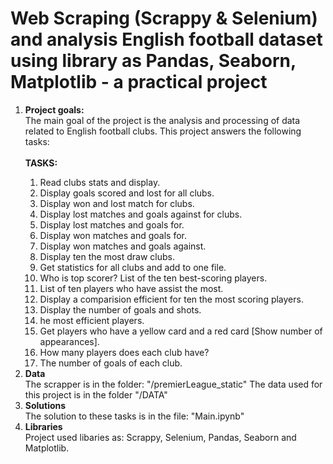 <h1><b>Web Scraping (Scrappy & Selenium)  and analysis English football dataset using library as Pandas, Seaborn, Matplotlib</b> - a practical project</h1>


<ol>
	<li><b>Project goals:</b></li>
	The main goal of the project is the analysis and processing of data related to English football clubs. This project 
	answers the following tasks: 	
	<br></br>
	<b>TASKS: </b>
	<ol>
		<li>Read clubs stats and display.</li>
		<li>Display goals scored and lost for all clubs.</li>
		<li>Display won and lost match for clubs.</li>
		<li>Display lost matches and goals against for clubs.</li>
		<li>Display lost matches and goals for.</li>
		<li>Display won matches and goals for.</li>
		<li>Display won matches and goals against.</li>
		<li>Display ten the most draw clubs.</li>
		<li>Get statistics for all clubs and add to one file.</li>
		<li>Who is top scorer? List of the ten best-scoring players.</li>
		<li>List of ten players who have assist the most.</li>
		<li>Display a comparision efficient for ten the most scoring players.</li>
		<li>Display the number of goals and shots.</li>
		<li>he most efficient players.</li>
		<li>Get players who have a yellow card and a red card [Show number of appearances].</li>
		<li>How many players does each club have?</li>
		<li>The number of goals of each club.</li>
	</ol>
	<li><b>Data</b></li>
	The scrapper is in the folder: "/premierLeague_static" 
	The data used for this project is in the folder "/DATA"
	<li><b>Solutions</b></li>
	The solution to these tasks is in the file: "Main.ipynb"
	<li><b>Libraries</b></li>
	Project used libaries as: Scrappy, Selenium, Pandas, Seaborn and Matplotlib.
</ol>

